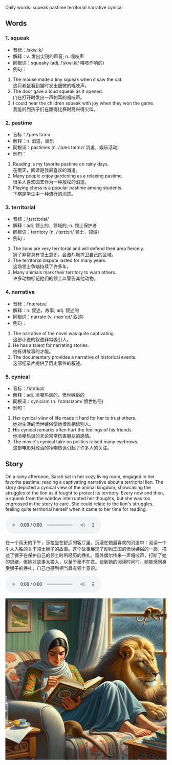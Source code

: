 Daily words: squeak pastime territorial narrative cynical

## Words
### 1. squeak
- 音标：/skwiːk/ <span style="cursor: pointer;" onclick="document.getElementById('audio-player-1').play()"><i class="fas fa-volume-up"></i></span>
<audio id="audio-player-1" src="audios/words/squeak.mp3" style="display:none;"></audio>
- 解释：v. 发出尖锐的声音; n. 嘎吱声
- 同根词：squeaky (adj. /ˈskwiːki/ 嘎吱作响的)
- 例句：
1. The mouse made a tiny squeak when it saw the cat.  
这只老鼠看到猫时发出细微的嘎吱声。  
2. The door gave a loud squeak as it opened.  
门在打开时发出一声刺耳的嘎吱声。  
3. I could hear the children squeak with joy when they won the game.  
我能听到孩子们在赢得比赛时高兴得尖叫。

### 2. pastime
- 音标：/ˈpæs taɪm/ <span style="cursor: pointer;" onclick="document.getElementById('audio-player-2').play()"><i class="fas fa-volume-up"></i></span>
<audio id="audio-player-2" src="audios/words/pastime.mp3" style="display:none;"></audio>
- 解释：n. 消遣，娱乐
- 同根词：pastimes (n. /ˈpæs taɪmz/ 消遣，娱乐活动)
- 例句：
1. Reading is my favorite pastime on rainy days.  
在雨天，阅读是我最喜欢的消遣。  
2. Many people enjoy gardening as a relaxing pastime.  
很多人喜欢园艺作为一种放松的消遣。  
3. Playing chess is a popular pastime among students.  
下棋是学生中一种流行的消遣。

### 3. territorial
- 音标：/ˌtɛrɪˈtɔriəl/ <span style="cursor: pointer;" onclick="document.getElementById('audio-player-3').play()"><i class="fas fa-volume-up"></i></span>
<audio id="audio-player-3" src="audios/words/territorial.mp3" style="display:none;"></audio>
- 解释：adj. 领土的，领域的; n. 领土保护者
- 同根词：territory (n. /ˈtɛrɪtɔri/ 领土，领域)
- 例句：
1. The lions are very territorial and will defend their area fiercely.  
狮子非常具有领土意识，会激烈地捍卫自己的区域。  
2. The territorial dispute lasted for many years.  
这场领土争端持续了许多年。  
3. Many animals mark their territory to warn others.  
许多动物标记他们的领土以警告其他动物。

### 4. narrative
- 音标：/ˈnærətɪv/ <span style="cursor: pointer;" onclick="document.getElementById('audio-player-4').play()"><i class="fas fa-volume-up"></i></span>
<audio id="audio-player-4" src="audios/words/narrative.mp3" style="display:none;"></audio>
- 解释：n. 叙述，故事; adj. 叙述的
- 同根词：narrate (v. /nærˈeɪt/ 叙述)
- 例句：
1. The narrative of the novel was quite captivating.  
这部小说的叙述非常吸引人。  
2. He has a talent for narrating stories.  
他有讲故事的才能。  
3. The documentary provides a narrative of historical events.  
这部纪录片提供了历史事件的叙述。

### 5. cynical
- 音标：/ˈsɪnɪkəl/ <span style="cursor: pointer;" onclick="document.getElementById('audio-player-5').play()"><i class="fas fa-volume-up"></i></span>
<audio id="audio-player-5" src="audios/words/cynical.mp3" style="display:none;"></audio>
- 解释：adj. 冷嘲热讽的，愤世嫉俗的
- 同根词：cynicism (n. /ˈsɪnɪsɪzəm/ 愤世嫉俗)
- 例句：
1. Her cynical view of life made it hard for her to trust others.  
她对生活的愤世嫉俗使她很难相信别人。  
2. His cynical remarks often hurt the feelings of his friends.  
他冷嘲热讽的言论常常伤害朋友的感情。  
3. The movie's cynical take on politics raised many eyebrows.  
这部电影对政治的冷嘲热讽引起了许多人的关注。

## Story
On a rainy afternoon, Sarah sat in her cozy living room, engaged in her favorite pastime: reading a captivating narrative about a territorial lion. The story depicted a cynical view of the animal kingdom, showcasing the struggles of the lion as it fought to protect its territory. Every now and then, a squeak from the window interrupted her thoughts, but she was too engrossed in the story to care. She could relate to the lion's struggles, feeling quite territorial herself when it came to her time for reading.

<audio controls>
  <source src="./audios/story/2024-09-23-english.mp3" type="audio/mpeg">
  你的浏览器不支持音频元素。
</audio>
  

在一个雨天的下午，莎拉坐在舒适的客厅里，沉浸在她最喜欢的消遣中：阅读一个引人入胜的关于领土狮子的故事。这个故事展现了动物王国的愤世嫉俗的一面，描述了狮子在保护自己的领土时所经历的挣扎。窗外偶尔传来一声嘎吱声，打断了她的思绪，但她对故事太投入，以至于毫不在意。谈到她的阅读时间时，她能感同身受狮子的挣扎，自己也感到相当具有领土意识。

<audio controls>
  <source src="./audios/story/2024-09-23-chinese.mp3" type="audio/mpeg">
  你的浏览器不支持音频元素。
</audio>
  

![story](./images/2024-09-23.png)

